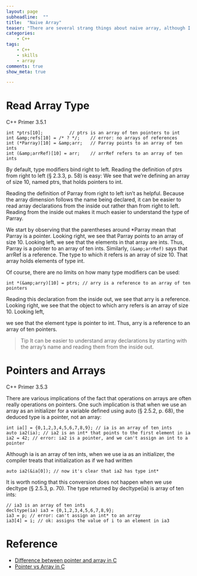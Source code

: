 ```yaml
---
layout: page
subheadline:  ""
title:  "Naive Array"
teaser: "There are several strang things about naive array, although I don't use them no more"
categories:
    - C++
tags:
    - C++
    - skills
    - array
comments: true
show_meta: true

---
```


# Read Array Type

C++ Primer 3.5.1

	int *ptrs[10]; 			// ptrs is an array of ten pointers to int
	int &amp;refs[10] = /* ? */; 	// error: no arrays of references
	int (*Parray)[10] = &amp;arr; 	// Parray points to an array of ten ints
	int (&amp;arrRef)[10] = arr; 	// arrRef refers to an array of ten ints

By default, type modifiers bind right to left. Reading the definition of ptrs from right to left (§ 2.3.3, p. 58) is easy: We see that we’re defining an array of size 10, named ptrs, that holds pointers to int.

Reading the definition of Parray from right to left isn’t as helpful. Because the
array dimension follows the name being declared, it can be easier to read array
declarations from the inside out rather than from right to left. Reading from the inside out makes it much easier to understand the type of Parray. 

We start by observing
that the parentheses around *Parray mean that Parray is a pointer. Looking right,
we see that Parray points to an array of size 10. Looking left, we see that the
elements in that array are ints. Thus, Parray is a pointer to an array of ten ints.
Similarly, `(&amp;arrRef)` says that arrRef is a reference. The type to which it refers is
an array of size 10. That array holds elements of type int.

Of course, there are no limits on how many type modifiers can be used:

	int *(&amp;arry)[10] = ptrs; // arry is a reference to an array of ten pointers

Reading this declaration from the inside out, we see that arry is a reference. Looking
right, we see that the object to which arry refers is an array of size 10. Looking left,

we see that the element type is pointer to int. Thus, arry is a reference to an array
of ten pointers.

> Tip
> It can be easier to understand array declarations by starting with the array’s name and reading them from the inside out.

# Pointers and Arrays

C++ Primer 3.5.3

There are various implications of the fact that operations on arrays are often really
operations on pointers. One such implication is that when we use an array as an
initializer for a variable defined using auto (§ 2.5.2, p. 68), the deduced type is a
pointer, not an array:

	int ia[] = {0,1,2,3,4,5,6,7,8,9}; // ia is an array of ten ints
	auto ia2(ia); // ia2 is an int* that points to the first element in ia
	ia2 = 42; // error: ia2 is a pointer, and we can't assign an int to a pointer

Although ia is an array of ten ints, when we use ia as an initializer, the compiler
treats that initialization as if we had written

	auto ia2(&ia[0]); // now it's clear that ia2 has type int*

It is worth noting that this conversion does not happen when we use decltype (§
2.5.3, p. 70). The type returned by decltype(ia) is array of ten ints:

	// ia3 is an array of ten ints
	decltype(ia) ia3 = {0,1,2,3,4,5,6,7,8,9};
	ia3 = p; // error: can't assign an int* to an array
	ia3[4] = i; // ok: assigns the value of i to an element in ia3

# Reference

* [Difference between pointer and array in C](http://www.geeksforgeeks.org/difference-pointer-array-c/)
* [Pointer vs Array in C](http://www.geeksforgeeks.org/g-fact-5/)